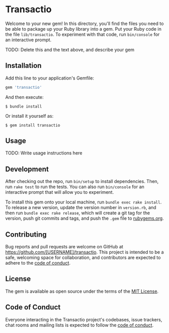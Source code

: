 # Transactio

Welcome to your new gem! In this directory, you'll find the files you need to be able to package up your Ruby library into a gem. Put your Ruby code in the file `lib/transactio`. To experiment with that code, run `bin/console` for an interactive prompt.

TODO: Delete this and the text above, and describe your gem

## Installation

Add this line to your application's Gemfile:

```ruby
gem 'transactio'
```

And then execute:

    $ bundle install

Or install it yourself as:

    $ gem install transactio

## Usage

TODO: Write usage instructions here

## Development

After checking out the repo, run `bin/setup` to install dependencies. Then, run `rake test` to run the tests. You can also run `bin/console` for an interactive prompt that will allow you to experiment.

To install this gem onto your local machine, run `bundle exec rake install`. To release a new version, update the version number in `version.rb`, and then run `bundle exec rake release`, which will create a git tag for the version, push git commits and tags, and push the `.gem` file to [rubygems.org](https://rubygems.org).

## Contributing

Bug reports and pull requests are welcome on GitHub at https://github.com/[USERNAME]/transactio. This project is intended to be a safe, welcoming space for collaboration, and contributors are expected to adhere to the [code of conduct](https://github.com/[USERNAME]/transactio/blob/master/CODE_OF_CONDUCT.md).


## License

The gem is available as open source under the terms of the [MIT License](https://opensource.org/licenses/MIT).

## Code of Conduct

Everyone interacting in the Transactio project's codebases, issue trackers, chat rooms and mailing lists is expected to follow the [code of conduct](https://github.com/[USERNAME]/transactio/blob/master/CODE_OF_CONDUCT.md).
